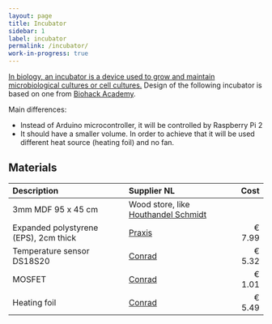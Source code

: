 ```yaml
---
layout: page
title: Incubator
sidebar: 1
label: incubator
permalink: /incubator/
work-in-progress: true
---
```


[In biology, an incubator is a device used to grow and maintain microbiological cultures or cell cultures.](http://en.wikipedia.org/wiki/Incubator_%28culture%29)
Design of the following incubator is based on one from [Biohack Academy](http://biohackacademy.github.io/biofactory/class/1-incubator/).

Main differences:

* Instead of Arduino microcontroller, it will be controlled by Raspberry Pi 2
* It should have a smaller volume. In order to achieve that it will be used different heat source (heating foil) and no fan.

## Materials

|**Description**|**Supplier NL**|**Cost**|
|:------------------------------|:--------------------------|--------:|
|3mm MDF 95 x 45 cm|Wood store, like [Houthandel Schmidt](https://www.google.com/maps/dir/Waag+Society,+Nieuwmarkt,+Amsterdam,+Netherlands/Houthandel+Schmidt,+Oudezijds+Achterburgwal+53,+1012+DB+Amsterdam,+Netherlands/@52.3732195,4.8971869,17z/data=!3m1!4b1!4m13!4m12!1m5!1m1!1s0x47c609b93deae857:0xa3c3b57e66c44946!2m2!1d4.900298!2d52.372807!1m5!1m1!1s0x47c609b901ad7703:0x6d511a1e0f5be9c2!2m2!1d4.89915!2d52.373417) &nbsp;&nbsp;&nbsp;| |
|Expanded polystyrene (EPS), 2cm thick &nbsp;&nbsp;&nbsp;|[Praxis](https://www.praxis.nl/bouwmaterialen/isolatie/isolatie/isolatieplaat-eps-60-100-x-50-x-2cm-12-stuks/)|€ 7.99|
|Temperature sensor DS18S20 |[Conrad](https://www.conrad.nl/nl/temperatuursensor-met-directe-digitale-uitgang-dallas-ds18s20-50-tot-125-c-in-stappen-van-05-c-soort-behuizing-to-92-176168.html)|€ 5.32|
|MOSFET|[Conrad](https://www.conrad.nl/nl/mosfet-fairchild-semiconductor-buz-11-n-kanaal-soort-behuizing-to-220-ab-i-d-30-a-u-ds-50-v-151334.html)|€ 1.01|
|Heating foil|[Conrad](http://www.conrad.com/ce/en/product/189177/?insert=62&insertNoDeeplink&productname=Thermo-90-mm-Operating-voltage-12-V-Power-15-W)| € 5.49|



